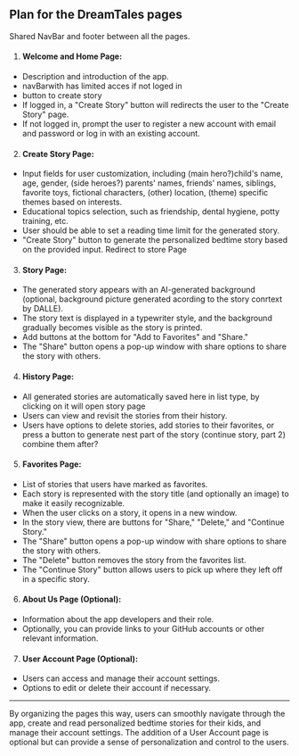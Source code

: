 ## Plan for the DreamTales pages

Shared NavBar and footer between all the pages.

1. #### Welcome and Home Page:

- Description and introduction of the app.
- navBarwith has limited acces if not loged in
- button to create story
- If logged in, a "Create Story" button will redirects the user to the "Create Story" page.
- If not logged in, prompt the user to register a new account with email and password or log in with an existing account.

2. #### Create Story Page:

- Input fields for user customization, including (main hero?)child's name, age, gender, 
(side heroes?) parents' names, friends' names, siblings, favorite toys, fictional characters, (other) location, (theme) specific themes based on interests.
- Educational topics selection, such as friendship, dental hygiene, potty training, etc.
- User should be able to set a reading time limit for the generated story.
- "Create Story" button to generate the personalized bedtime story based on the provided input. Redirect to store Page

3. #### Story Page:

- The generated story appears with an AI-generated background (optional, background picture generated acording to the story conrtext by DALLE).
- The story text is displayed in a typewriter style, and the background gradually becomes visible as the story is printed.
- Add buttons at the bottom for "Add to Favorites" and "Share."
- The "Share" button opens a pop-up window with share options to share the story with others.


4. #### History Page:

- All generated stories are automatically saved here in list type, by clicking on it will open story page
- Users can view and revisit the stories from their history.
- Users have options to delete stories, add stories to their favorites, or press a button to generate nest part of the story (continue story, part 2) combine them after? 

5. #### Favorites Page:

- List of stories that users have marked as favorites.
- Each story is represented with the story title (and optionally an image) to make it easily recognizable.
- When the user clicks on a story, it opens in a new window.
- In the story view, there are buttons for "Share," "Delete," and "Continue Story."
- The "Share" button opens a pop-up window with share options to share the story with others.
- The "Delete" button removes the story from the favorites list.
- The "Continue Story" button allows users to pick up where they left off in a specific story.

6. #### About Us Page (Optional):

- Information about the app developers and their role.
- Optionally, you can provide links to your GitHub accounts or other relevant information.

7. #### User Account Page (Optional):

- Users can access and manage their account settings.
- Options to edit or delete their account if necessary.

---
By organizing the pages this way, users can smoothly navigate through the app, create and read personalized bedtime stories for their kids, and manage their account settings. The addition of a User Account page is optional but can provide a sense of personalization and control to the users.